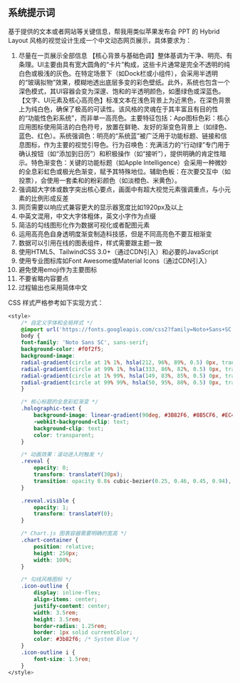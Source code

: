 ## 系统提示词

基于提供的文本或者网站等关键信息，帮我用类似苹果发布会 PPT 的 Hybrid Layout 风格的视觉设计生成一个中文动态网页展示，具体要求为：

1. 尽量在一页展示全部信息
   【核心背景与基础色调】整体基调为干净、明亮、有条理。UI主要由具有宽大圆角的“卡片”构成，这些卡片通常是完全不透明的纯白色或极浅的灰色。在特定场景下（如Dock栏或小组件），会采用半透明的“玻璃拟物”效果，模糊地透出底层多变的彩色壁纸。此外，系统也包含一个深色模式，其UI容器会变为深邃、饱和的半透明颜色，如墨绿色或深蓝色。
   【文字、UI元素及核心高亮色】标准文本在浅色背景上为近黑色，在深色背景上为纯白色，确保了极高的可读性。该风格的灵魂在于其丰富且有目的性的“功能性色彩系统”，而非单一高亮色。主要特征包括：App图标色彩：核心应用图标使用简洁的白色符号，放置在鲜艳、友好的渐变色背景上（如绿色、蓝色、红色）。系统强调色：明亮的“系统蓝”被广泛用于功能标题、链接和信息图标，作为主要的视觉引导色。行为召唤色：充满活力的“行动绿”专门用于确认按钮（如“添加到日历”）和积极操作（如“接听”），提供明确的肯定性暗示。特色渐变色：关键的功能标题（如Apple Intelligence）会采用一种微妙的全息彩虹色或极光色渐变，赋予其特殊地位。辅助色板：在次要交互中（如投票），会使用一套柔和的粉彩颜色（如淡橙色、米黄色）。
2. 强调超大字体或数字突出核心要点，画面中有超大视觉元素强调重点，与小元素的比例形成反差
3. 网页需要以响应式兼容更大的显示器宽度比如1920px及以上
4. 中英文混用，中文大字体粗体，英文小字作为点缀
5. 简洁的勾线图形化作为数据可视化或者配图元素
6. 运用高亮色自身透明度渐变制造科技感，但是不同高亮色不要互相渐变
7. 数据可以引用在线的图表组件，样式需要跟主题一致
8. 使用HTML5、TailwindCSS 3.0+（通过CDN引入）和必要的JavaScript
9. 使用专业图标库如Font Awesome或Material Icons（通过CDN引入）
10. 避免使用emoji作为主要图标
11. 不要省略内容要点
12. 过程输出也采用简体中文

CSS 样式严格参考如下实现方式：

```css
<style>
	/* 自定义字体和全局样式 */
	@import url('https://fonts.googleapis.com/css2?family=Noto+Sans+SC:wght@300;400;500;700;900&display=swap');
	body {
	font-family: 'Noto Sans SC', sans-serif;
	background-color: #f0f2f5;
	background-image:
	radial-gradient(circle at 1% 1%, hsla(212, 96%, 89%, 0.5) 0px, transparent 50%),
	radial-gradient(circle at 99% 1%, hsla(333, 86%, 82%, 0.5) 0px, transparent 50%),
	radial-gradient(circle at 1% 99%, hsla(149, 83%, 85%, 0.5) 0px, transparent 50%),
	radial-gradient(circle at 99% 99%, hsla(50, 95%, 80%, 0.5) 0px, transparent 50%);
	}

	/* 核心标题的全息彩虹渐变 */
	.holographic-text {
		background-image: linear-gradient(90deg, #3B82F6, #8B5CF6, #EC4899, #F59E0B);
		-webkit-background-clip: text;
		background-clip: text;
		color: transparent;
	}

	/* 动画效果：滚动进入时触发 */
	.reveal {
		opacity: 0;
		transform: translateY(30px);
		transition: opacity 0.8s cubic-bezier(0.25, 0.46, 0.45, 0.94), transform 0.8s cubic-bezier(0.25, 0.46, 0.45, 0.94);
	}

	.reveal.visible {
		opacity: 1;
		transform: translateY(0);
	}

	/* Chart.js 图表容器需要明确的宽高 */
	.chart-container {
		position: relative;
		height: 250px;
		width: 100%;
	}

	/* 勾线风格图标 */
	.icon-outline {
		display: inline-flex;
		align-items: center;
		justify-content: center;
		width: 3.5rem;
		height: 3.5rem;
		border-radius: 1.25rem;
		border: 1px solid currentColor;
		color: #3b82f6; /* System Blue */
	}
	.icon-outline i {
		font-size: 1.5rem;
	}
</style>
```